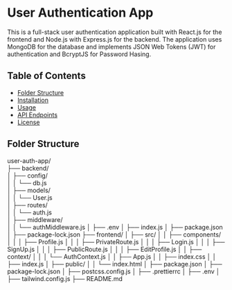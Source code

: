 # User Authentication App

This is a full-stack user authentication application built with React.js for the frontend and Node.js with Express.js for the backend. The application uses MongoDB for the database and implements JSON Web Tokens (JWT) for authentication and BcryptJS for Password Hasing.

## Table of Contents

- [Folder Structure](#folder-structure)
- [Installation](#installation)
- [Usage](#usage)
- [API Endpoints](#api-endpoints)
- [License](#license)

## Folder Structure
user-auth-app/<br>
├── backend/<br>
│ ├── config/<br>
│ │ └── db.js<br>
│ ├── models/<br>
│ │ └── User.js<br>
│ ├── routes/<br>
│ │ └── auth.js<br>
│ ├── middleware/<br>
│ │ └── authMiddleware.js
│ ├── .env
│ ├── index.js
│ ├── package.json
│ ├── package-lock.json
├── frontend/
│ ├── src/
│ │ ├── components/
│ │ │ ├── Profile.js
│ │ │ ├── PrivateRoute.js
│ │ │ ├── Login.js
│ │ │ ├── SignUp.js
│ │ │ ├── PublicRoute.js
│ │ │ ├── EditProfile.js
│ │ ├── context/
│ │ │ └── AuthContext.js
│ │ ├── App.js
│ │ ├── index.css
│ │ ├── index.js
│ ├── public/
│ │ └── index.html
│ ├── package.json
│ ├── package-lock.json
│ ├── postcss.config.js
│ ├── .prettierrc
│ ├── .env
│ ├── tailwind.config.js
├── README.md
